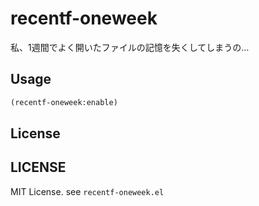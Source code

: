 recentf-oneweek
==============================

私、1週間でよく開いたファイルの記憶を失くしてしまうの…

Usage
------------------------------

```lisp
(recentf-oneweek:enable)
```

License
------------------------------

## LICENSE

MIT License. see `recentf-oneweek.el`
